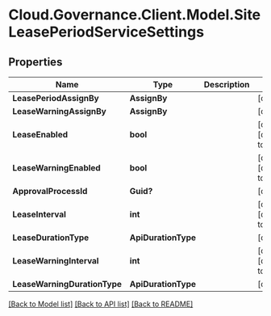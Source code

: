 # Cloud.Governance.Client.Model.SiteLeasePeriodServiceSettings
## Properties

Name | Type | Description | Notes
------------ | ------------- | ------------- | -------------
**LeasePeriodAssignBy** | **AssignBy** |  | [optional] 
**LeaseWarningAssignBy** | **AssignBy** |  | [optional] 
**LeaseEnabled** | **bool** |  | [optional] [default to false]
**LeaseWarningEnabled** | **bool** |  | [optional] [default to false]
**ApprovalProcessId** | **Guid?** |  | [optional] 
**LeaseInterval** | **int** |  | [optional] [default to 0]
**LeaseDurationType** | **ApiDurationType** |  | [optional] 
**LeaseWarningInterval** | **int** |  | [optional] [default to 0]
**LeaseWarningDurationType** | **ApiDurationType** |  | [optional] 

[[Back to Model list]](../README.md#documentation-for-models) [[Back to API list]](../README.md#documentation-for-api-endpoints) [[Back to README]](../README.md)

